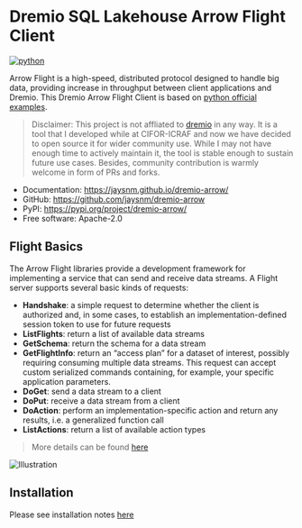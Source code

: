 # Dremio SQL Lakehouse Arrow Flight Client


[![python](https://img.shields.io/badge/python-3.7%20%7C%203.8%20%7C%203.9%20%7C%203.10-blue)](https://pypi.org/project/dremio-arrow/)

Arrow Flight is a high-speed, distributed protocol designed to handle big data, providing increase in throughput between client applications and Dremio.
This Dremio Arrow Flight Client is based on [python official examples](https://github.com/dremio-hub/arrow-flight-client-examples/tree/main/python).

> Disclaimer: This project is not affliated to [dremio](dremio.com) in any way. It is a tool that I developed while at CIFOR-ICRAF and now we have decided to open source it for wider community use. While I may not have enough time to actively maintain it, the tool is stable enough to sustain future use cases. Besides, community contribution is warmly welcome in form of PRs and forks.


* Documentation: <https://jaysnm.github.io/dremio-arrow/>
* GitHub: <https://github.com/jaysnm/dremio-arrow>
* PyPI: <https://pypi.org/project/dremio-arrow/>
* Free software: Apache-2.0


## Flight Basics

The Arrow Flight libraries provide a development framework for implementing a service that can send and receive data streams. A Flight server supports several basic kinds of requests:

- **Handshake**: a simple request to determine whether the client is authorized and, in some cases, to establish an implementation-defined session token to use for future requests
- **ListFlights**: return a list of available data streams
- **GetSchema**: return the schema for a data stream
- **GetFlightInfo**: return an “access plan” for a dataset of interest, possibly requiring consuming multiple data streams. This request can accept custom serialized commands containing, for example, your specific application parameters.
- **DoGet**: send a data stream to a client
- **DoPut**: receive a data stream from a client
- **DoAction**: perform an implementation-specific action and return any results, i.e. a generalized function call
- **ListActions**: return a list of available action types

> More details can be found [here](https://arrow.apache.org/blog/2019/10/13/introducing-arrow-flight/)

![Illustration](https://arrow.apache.org/img/20191014_flight_simple.png)


## Installation

Please see installation notes [here](https://jaysnm.github.io/dremio-arrow/installation/)
